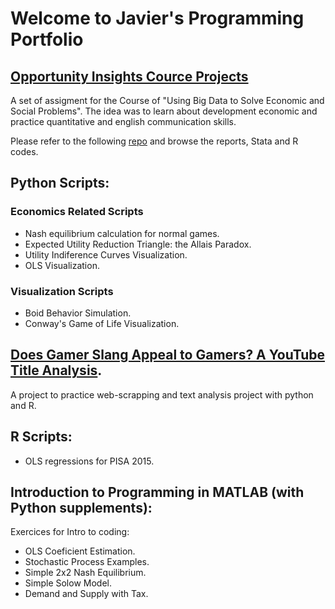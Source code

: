 # Welcome to Javier's Programming Portfolio

## [Opportunity Insights Cource Projects](https://opportunityinsights.org/course/)

A set of assigment for the Course of "Using Big Data to Solve Economic and Social Problems". The idea was to learn about development economic and practice quantitative and english communication skills.

Please refer to the following [repo](https://github.com/jjgecon/Opportunity-Insights-Cource-Projects) and browse the reports, Stata and R codes. 

## Python Scripts:

### Economics Related Scripts

* Nash equilibrium calculation for normal games.
* Expected Utility Reduction Triangle: the Allais Paradox.
* Utility Indiference Curves Visualization.
* OLS Visualization.

### Visualization Scripts

* Boid Behavior Simulation.
* Conway's Game of Life Visualization.

## [Does Gamer Slang Appeal to Gamers? A YouTube Title Analysis](https://github.com/jjgecon/Does-Gamer-Slang-Appeal-to-Gamers).

A project to practice web-scrapping and text analysis project with python and R.

## R Scripts:

* OLS regressions for PISA 2015.

## Introduction to Programming in MATLAB (with Python supplements):

Exercices for Intro to coding:

* OLS Coeficient Estimation.
* Stochastic Process Examples.
* Simple 2x2 Nash Equilibrium.
* Simple Solow Model.
* Demand and Supply with Tax.
